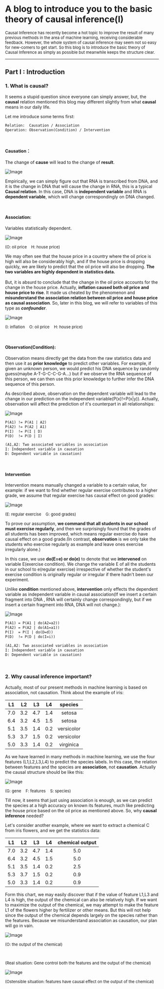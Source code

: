 # A blog to introduce you to the basic theory of causal inference(I)



<font size=2>Causal Inference has recently become a hot
topic to improve the result of many previous methods
in the area of machine learning, receiving considerable
feedback. However, the whole system of causal inference
may seem not so easy for new-comers to get start. So this
blog is to introduce the basic theory of Causal Inference
as simply as possible but meanwhile keeps the structure clear.</font>



---
## Part I : Introduction
### 1. What is causal?
It seems a stupid question since everyone can simply
answer, but, the **causal** relation mentioned this blog
may different slightly from what **causal** means in our
daily life.

Let me introduce some terms first:
```html
Relation:  Causation / Association
Operation: Observation(Condition) / Intervention
```
<br>

#### Causation：
The change of **cause** will lead to the change of **result**.

![Image](pictures/1.png)


Empirically, we can simply figure out that RNA is transcribed
from DNA, and it is the change in DNA that will cause 
the change in RNA, this is a typical **Causal relation**. 
In this case, DNA is **independent variable** and
RNA is **dependent variable**, which will change correspondingly
on DNA changed.

<br>

#### Association:
Variables statistically dependent.<br>

![Image](pictures/2.png)

<font size="2">(O: oil price &nbsp;&nbsp; H: house price)</font>

We may often see that the house price in a country where
the oil price is high will also be considerably high, and
if the house price is dropping quickly, we are likely to
predict that the oil price will also be dropping. **The
two variables are highly dependent in statistics data.**
<br><br>
But, it is absurd to conclude that the change in the oil price
accounts for the change in the house price. Actually, **inflation
caused both oil price and house price to rise**. It made us
cheated by the phenomenon and **misunderstand the association
relation between oil price and house price as causal
association**. So, later in this blog, we will refer to variables
of this type as ***confounder***.

![Image](pictures/3.png)

<font size=2>(I: inflation &nbsp;&nbsp;  O: oil price &nbsp;&nbsp;  H: house price)</font>

<br>

#### Observation(Condition):
Observation means directly get the data from the raw statistics
data and then use it as **prior knowledge** to predict other
variables. For example, if given an unknown person, we
would predict his DNA sequence by randomly guess(maybe A-T-G-C-C-G-A...)
but if we observe the RNA sequence of this person, we can
then use this prior knowledge to further infer the DNA sequence
of this person.<br>

As described above, observation on the dependent variable
will lead to the change in our prediction on the independent
variable(P(x)!=P(x|y)). Actually, observation will affect the prediction of
it's counterpart in all relationships:<br>

![Image](pictures/4.png)

```html
P(A1) != P(A1 | A2)
P(A2) != P(A2 | A1)
P(I)  != P(I | D)
P(D)  != P(D | I)

(A1,A2: Two associated variables in association 
I: Independent variable in causation
D: Dependent variable in causation)
```
<br>

#### Intervention
Intervention means manually changed a variable to a certain
value, for example: if we want to find whether regular exercise
contributes to a higher grade, we assume that regular exercise
has causal effect on good grades:

![Image](pictures/5.png)


<font size=2>(E: regular exercise &nbsp;&nbsp; G: good grades)</font>

To prove our assumption, **we command that all students in
our school must exercise regularly**, and then we surprisingly
found that the grades of all students has been improved,
which means regular exercise do have causal effect on
a good grade.(In contrast, **observation** is we only take the students who exercise regularly as example and leave ones exercise irregularly alone.)

In this case, we use **do(E=e) or do(e)** to denote that we
**intervened** on variable E(exercise condition). We change
the variable E of all the students in our school to e(regular exercise)
irrespective of whether the student's exercise condition
is originally regular or irregular if there hadn't been our
experiment.

Unlike **condition** mentioned above, **intervention** only
effects the dependent variable as independent variable in
causal association(If we insert a certain fragment into DNA
, RNA will certainly change correspondingly, but if we insert
a certain fragment into RNA, DNA will not change.):

![Image](pictures/6.png)

```html
P(A1) = P(A1 | do(A2=a2))
P(A2) = P(A2 | do(A1=a1))
P(I)  = P(I | do(D=d))
P(D)  != P(D | do(I=i))

(A1,A2: Two associated variables in association 
I: Independent variable in causation
D: Dependent variable in causation)
```
<br>

### 2. Why causal inference important?

Actually, most of our present methods in machine learning is
based on association, not causation. Think about the example
of iris:

| L1 | L2 | L3 | L4 | species |
|:---:|:---:|:---:|:---:|:---:|
| 7.0 | 3.2 | 4.7 | 1.4 | setosa |
| 6.4 |	3.2 | 4.5 |	1.5 | setosa |
| 5.1 | 3.5 | 1.4 |	0.2 | versicolor |
| 5.3 | 3.7 | 1.5 |	0.2 | versicolor |
| 5.0 | 3.3 | 1.4 | 0.2 | virginica |

As we have learned in many methods in machine learning,
we use the four features (L1,L2,L3,L4) to predict the species
labels. In this case, the relation between features and
the species are **association**, not **causation**. Actually
the causal structure should be like this:

![Image](pictures/7.png)

<font size=2>(G: gene &nbsp;&nbsp; F: features &nbsp;&nbsp; S: species)</font>

Till now, it seems that just using association is enough, as
we can predict the species at a high accuracy on known its
features, much like predicting the house price based on the
oil price as mentioned above. So, why **causal inference**
needed?

Let's consider another example, where we want to extract
a chemical C from iris flowers, and we get the statistics
data:

| L1 | L2 | L3 | L4 | chemical output |
|:---:|:---:|:---:|:---:|:---:|
| 7.0 | 3.2 | 4.7 | 1.4 | 5.0 |
| 6.4 |	3.2 | 4.5 |	1.5 | 5.0 |
| 5.1 | 3.5 | 1.4 |	0.2 | 2.5 |
| 5.3 | 3.7 | 1.5 |	0.2 | 0.9 |
| 5.0 | 3.3 | 1.4 | 0.2 | 0.9 |

Form this chart, we may easily discover that if the value of
feature L1,L3 and L4 is high, the output of the chemical
can also be relatively high. If we want to maximize the
output of the chemical, we may attempt to make the feature
L1 of the flowers higher by fertilizer or other means. But
this will not help since the output of the chemical
depends largely on the species rather than the features.
Because we misunderstand association as causation, our plan
will go in vain.

![Image](pictures/8.png)

<font size="2">(O: the output of the chemical)</font>

<br>

<font size="2">(Real situation: Gene control both the features and the output of the chemical)</font>

![Image](pictures/9.png)

<font size=2>(Ostensible situation: features have causal effect on the output of the chemical)</font>

